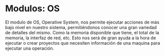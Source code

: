 # Modulos: OS

El modulo de OS, Operative System, nos permite ejecutar acciones de más bajo nivel en nuestro sistema, permitiéndonos conocer una gran variedad de detalles del mismo. Como la memoria disponible que tiene, el total de la memoria, la interfaz de red, etc. Esto nos será de gran ayuda a la hora de ejecutar o crear proyectos que necesiten información de una maquina para ejecutar una operación.
